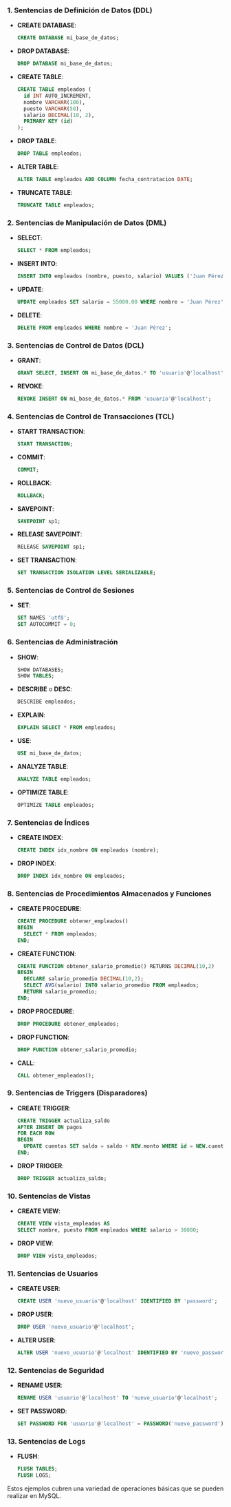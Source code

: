 
### 1. Sentencias de Definición de Datos (DDL)
- **CREATE DATABASE**:
  ```sql
  CREATE DATABASE mi_base_de_datos;
  ```
- **DROP DATABASE**:
  ```sql
  DROP DATABASE mi_base_de_datos;
  ```
- **CREATE TABLE**:
  ```sql
  CREATE TABLE empleados (
    id INT AUTO_INCREMENT,
    nombre VARCHAR(100),
    puesto VARCHAR(50),
    salario DECIMAL(10, 2),
    PRIMARY KEY (id)
  );
  ```
- **DROP TABLE**:
  ```sql
  DROP TABLE empleados;
  ```
- **ALTER TABLE**:
  ```sql
  ALTER TABLE empleados ADD COLUMN fecha_contratacion DATE;
  ```
- **TRUNCATE TABLE**:
  ```sql
  TRUNCATE TABLE empleados;
  ```

### 2. Sentencias de Manipulación de Datos (DML)
- **SELECT**:
  ```sql
  SELECT * FROM empleados;
  ```
- **INSERT INTO**:
  ```sql
  INSERT INTO empleados (nombre, puesto, salario) VALUES ('Juan Pérez', 'Desarrollador', 50000.00);
  ```
- **UPDATE**:
  ```sql
  UPDATE empleados SET salario = 55000.00 WHERE nombre = 'Juan Pérez';
  ```
- **DELETE**:
  ```sql
  DELETE FROM empleados WHERE nombre = 'Juan Pérez';
  ```

### 3. Sentencias de Control de Datos (DCL)
- **GRANT**:
  ```sql
  GRANT SELECT, INSERT ON mi_base_de_datos.* TO 'usuario'@'localhost';
  ```
- **REVOKE**:
  ```sql
  REVOKE INSERT ON mi_base_de_datos.* FROM 'usuario'@'localhost';
  ```

### 4. Sentencias de Control de Transacciones (TCL)
- **START TRANSACTION**:
  ```sql
  START TRANSACTION;
  ```
- **COMMIT**:
  ```sql
  COMMIT;
  ```
- **ROLLBACK**:
  ```sql
  ROLLBACK;
  ```
- **SAVEPOINT**:
  ```sql
  SAVEPOINT sp1;
  ```
- **RELEASE SAVEPOINT**:
  ```sql
  RELEASE SAVEPOINT sp1;
  ```
- **SET TRANSACTION**:
  ```sql
  SET TRANSACTION ISOLATION LEVEL SERIALIZABLE;
  ```

### 5. Sentencias de Control de Sesiones
- **SET**:
  ```sql
  SET NAMES 'utf8';
  SET AUTOCOMMIT = 0;
  ```

### 6. Sentencias de Administración
- **SHOW**:
  ```sql
  SHOW DATABASES;
  SHOW TABLES;
  ```
- **DESCRIBE** o **DESC**:
  ```sql
  DESCRIBE empleados;
  ```
- **EXPLAIN**:
  ```sql
  EXPLAIN SELECT * FROM empleados;
  ```
- **USE**:
  ```sql
  USE mi_base_de_datos;
  ```
- **ANALYZE TABLE**:
  ```sql
  ANALYZE TABLE empleados;
  ```
- **OPTIMIZE TABLE**:
  ```sql
  OPTIMIZE TABLE empleados;
  ```

### 7. Sentencias de Índices
- **CREATE INDEX**:
  ```sql
  CREATE INDEX idx_nombre ON empleados (nombre);
  ```
- **DROP INDEX**:
  ```sql
  DROP INDEX idx_nombre ON empleados;
  ```

### 8. Sentencias de Procedimientos Almacenados y Funciones
- **CREATE PROCEDURE**:
  ```sql
  CREATE PROCEDURE obtener_empleados()
  BEGIN
    SELECT * FROM empleados;
  END;
  ```
- **CREATE FUNCTION**:
  ```sql
  CREATE FUNCTION obtener_salario_promedio() RETURNS DECIMAL(10,2)
  BEGIN
    DECLARE salario_promedio DECIMAL(10,2);
    SELECT AVG(salario) INTO salario_promedio FROM empleados;
    RETURN salario_promedio;
  END;
  ```
- **DROP PROCEDURE**:
  ```sql
  DROP PROCEDURE obtener_empleados;
  ```
- **DROP FUNCTION**:
  ```sql
  DROP FUNCTION obtener_salario_promedio;
  ```
- **CALL**:
  ```sql
  CALL obtener_empleados();
  ```

### 9. Sentencias de Triggers (Disparadores)
- **CREATE TRIGGER**:
  ```sql
  CREATE TRIGGER actualiza_saldo
  AFTER INSERT ON pagos
  FOR EACH ROW
  BEGIN
    UPDATE cuentas SET saldo = saldo + NEW.monto WHERE id = NEW.cuenta_id;
  END;
  ```
- **DROP TRIGGER**:
  ```sql
  DROP TRIGGER actualiza_saldo;
  ```

### 10. Sentencias de Vistas
- **CREATE VIEW**:
  ```sql
  CREATE VIEW vista_empleados AS
  SELECT nombre, puesto FROM empleados WHERE salario > 30000;
  ```
- **DROP VIEW**:
  ```sql
  DROP VIEW vista_empleados;
  ```

### 11. Sentencias de Usuarios
- **CREATE USER**:
  ```sql
  CREATE USER 'nuevo_usuario'@'localhost' IDENTIFIED BY 'password';
  ```
- **DROP USER**:
  ```sql
  DROP USER 'nuevo_usuario'@'localhost';
  ```
- **ALTER USER**:
  ```sql
  ALTER USER 'nuevo_usuario'@'localhost' IDENTIFIED BY 'nuevo_password';
  ```

### 12. Sentencias de Seguridad
- **RENAME USER**:
  ```sql
  RENAME USER 'usuario'@'localhost' TO 'nuevo_usuario'@'localhost';
  ```
- **SET PASSWORD**:
  ```sql
  SET PASSWORD FOR 'usuario'@'localhost' = PASSWORD('nuevo_password');
  ```

### 13. Sentencias de Logs
- **FLUSH**:
  ```sql
  FLUSH TABLES;
  FLUSH LOGS;
  ```

Estos ejemplos cubren una variedad de operaciones básicas que se pueden realizar en MySQL.
